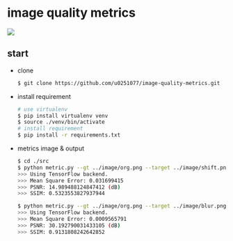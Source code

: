 # image quality metrics

![](https://i.imgur.com/dX8hDkq.png)

## start

- clone 

  ```bash
  $ git clone https://github.com/u0251077/image-quality-metrics.git
  ```

- install requirement

  ```bash
  # use virtualenv
  $ pip install virtualenv venv
  $ source ./venv/bin/activate
  # install requirement
  $ pip install -r requirements.txt
  ```

- metrics image & output

  ```bash
  $ cd ./src
  $ python metric.py --gt ../image/org.png --target ../image/shift.png
  >>> Using TensorFlow backend.
  >>> Mean Square Error: 0.031699415
  >>> PSNR: 14.989488124847412 (dB)
  >>> SSIM: 0.5323553827937944

  $ python metric.py --gt ../image/org.png --target ../image/blur.png
  >>> Using TensorFlow backend.
  >>> Mean Square Error: 0.0009565791
  >>> PSNR: 30.192790031433105 (dB)
  >>> SSIM: 0.9131808242642852
  ```

  ​

